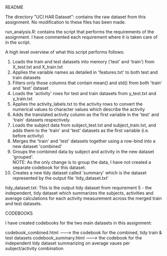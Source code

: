 README

The directory "UCI HAR Dataset":
contains the raw dataset from this assignment.
No modification to these files has been made.

run_analysis.R:
contains the script that performs the requirements of the
assignment.  I have commented each requirement where it is taken 
care of in the script.

A high level overview of what this script performs follows:
1. Loads the train and test datasets into memory ('test' and 'train') from X_test.txt and X_train.txt
2. Applies the variable names as detailed in 'features.txt' to both test and train datasets
3. Filters only those columns that contain mean() and std() from both 'train' and 'test' dataset
4. Loads the 'activity' rows for test and train datasets from y_test.txt and y_train.txt
5. Applies the activity_labels.txt to the activity rows to convert the numerical values to character
    values which describe the activity
6. Adds the translated activity column as the first variable in the 'test' and 'train' datasets
    respectively.
7. Loads the subject data from subject_test.txt and subject_train.txt, and adds them to the 'train' 
    and 'test' datasets as the first variable (i.e. before activity)
8. Merges the 'train' and 'test' datasets together using a row-bind into a new dataset 'combined'
9. Groups the combined data by subject and activity in the new dataset 'grouped'.  
    NOTE: As the only change is to group the data, I have not created a separate codebook for this 
            dataset.
10. Creates a new tidy dataset called 'summary' which is the dataset represented by the output file
    'tidy_dataset.txt'

tidy_dataset.txt:
This is the output tidy dataset from requirement 5 - the independent, tidy
dataset which summarizes the subjects, activities and average calculations
for each activity measurement across the merged train and test datasets.

CODEBOOKS

I have created codebooks for the two main datasets in this assignment:

codebook_combined.html ---> the codebook for the combined, tidy train & test datasets
codebook_summary.html  ---> the codebook for the independent tidy dataset summarizing on
                            average vaues per subject/activity combination     
